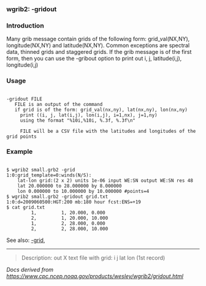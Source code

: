 
### wgrib2: -gridout



### Introduction



Many grib message contain grids of the following form: grid\_val(NX,NY),
longitude(NX,NY) and latitude(NX,NY). Common exceptions are spectral
data, thinned grids and staggered grids. If the grib message is
of the first form, then you can use the -gribout 
option to print out i, j, latitude(i,j), longitude(i,j)


### Usage




```

-gridout FILE
   FILE is an output of the command
   if grid is of the form: grid_val(nx,ny), lat(nx,ny), lon(nx,ny)
     print ((i, j, lat(i,j), lon(i,j), i=1,nx), j=1,ny)
     using the format "%10i,%10i, %.3f, %.3f\n"

     FILE will be a CSV file with the latitudes and longitudes of the grid points

```

### Example



```

$ wgrib2 small.grb2 -grid
1:0:grid_template=0:winds(N/S):
	lat-lon grid:(2 x 2) units 1e-06 input WE:SN output WE:SN res 48
	lat 20.000000 to 28.000000 by 8.000000
	lon 0.000000 to 10.000000 by 10.000000 #points=4
$ wgrib2 small.grb2 -gridout grid.txt
1:0:d=2009060500:HGT:200 mb:180 hour fcst:ENS=+19
$ cat grid.txt
         1,         1, 20.000, 0.000
         2,         1, 20.000, 10.000
         1,         2, 28.000, 0.000
         2,         2, 28.000, 10.000

```


See also: 
[-grid](./grid.html),










----

>Description: out   X      text file with grid: i j lat lon (1st record)

_Docs derived from <https://www.cpc.ncep.noaa.gov/products/wesley/wgrib2/gridout.html>_